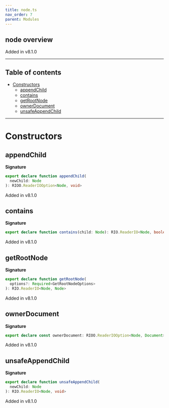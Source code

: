 ```yaml
---
title: node.ts
nav_order: 7
parent: Modules
---
```


## node overview

Added in v8.1.0

---

<h2 class="text-delta">Table of contents</h2>

- [Constructors](#constructors)
  - [appendChild](#appendchild)
  - [contains](#contains)
  - [getRootNode](#getrootnode)
  - [ownerDocument](#ownerdocument)
  - [unsafeAppendChild](#unsafeappendchild)

---

# Constructors

## appendChild

**Signature**

```ts
export declare function appendChild(
  newChild: Node
): RIOO.ReaderIOOption<Node, void>
```

Added in v8.1.0

## contains

**Signature**

```ts
export declare function contains(child: Node): RIO.ReaderIO<Node, boolean>
```

Added in v8.1.0

## getRootNode

**Signature**

```ts
export declare function getRootNode(
  options?: Required<GetRootNodeOptions>
): RIO.ReaderIO<Node, Node>
```

Added in v8.1.0

## ownerDocument

**Signature**

```ts
export declare const ownerDocument: RIOO.ReaderIOOption<Node, Document>
```

Added in v8.1.0

## unsafeAppendChild

**Signature**

```ts
export declare function unsafeAppendChild(
  newChild: Node
): RIO.ReaderIO<Node, void>
```

Added in v8.1.0
